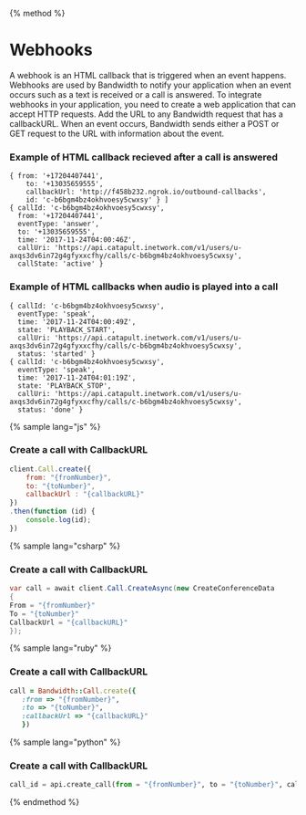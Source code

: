 {% method %}

# Webhooks

A webhook is an HTML callback that is triggered when an event happens. Webhooks are used by Bandwidth to notify your application when an event occurs such as a text is received or a call is answered. To integrate webhooks in your application, you need to create a web application that can accept HTTP requests. Add the URL to any Bandwidth request that has a callbackURL. When an event occurs, Bandwidth sends either a POST or GET request to the URL with information about the event.

### Example of HTML callback recieved after a call is answered

```http
{ from: '+17204407441',
    to: '+13035659555',
    callbackUrl: 'http://f458b232.ngrok.io/outbound-callbacks',
    id: 'c-b6bgm4bz4okhvoesy5cwxsy' } ]
{ callId: 'c-b6bgm4bz4okhvoesy5cwxsy',
  from: '+17204407441',
  eventType: 'answer',
  to: '+13035659555',
  time: '2017-11-24T04:00:46Z',
  callUri: 'https://api.catapult.inetwork.com/v1/users/u-axqs3dv6in72g4gfyxxcfhy/calls/c-b6bgm4bz4okhvoesy5cwxsy',
  callState: 'active' }
```

### Example of HTML callbacks when audio is played into a call

```http
{ callId: 'c-b6bgm4bz4okhvoesy5cwxsy',
  eventType: 'speak',
  time: '2017-11-24T04:00:49Z',
  state: 'PLAYBACK_START',
  callUri: 'https://api.catapult.inetwork.com/v1/users/u-axqs3dv6in72g4gfyxxcfhy/calls/c-b6bgm4bz4okhvoesy5cwxsy',
  status: 'started' }
{ callId: 'c-b6bgm4bz4okhvoesy5cwxsy',
  eventType: 'speak',
  time: '2017-11-24T04:01:19Z',
  state: 'PLAYBACK_STOP',
  callUri: 'https://api.catapult.inetwork.com/v1/users/u-axqs3dv6in72g4gfyxxcfhy/calls/c-b6bgm4bz4okhvoesy5cwxsy',
  status: 'done' }
```
{% sample lang="js" %}

### Create a call with CallbackURL
```js
client.Call.create({
    from: "{fromNumber}",
    to: "{toNumber}",
    callbackUrl : "{callbackURL}"
})
.then(function (id) {
    console.log(id);
})
```

{% sample lang="csharp" %}

### Create a call with CallbackURL
```csharp
var call = await client.Call.CreateAsync(new CreateConferenceData
{
From = "{fromNumber}"
To = "{toNumber}"
CallbackUrl = "{callbackURL}"
});
```

{% sample lang="ruby" %}

### Create a call with CallbackURL
```ruby
call = Bandwidth::Call.create({
   :from => "{fromNumber}",
   :to => "{toNumber}",
   :callbackUrl => "{callbackURL}"
   })
```

{% sample lang="python" %}

### Create a call with CallbackURL
```python
call_id = api.create_call(from = "{fromNumber}", to = "{toNumber}", callback_url = "{callbackURL}"
```

{% endmethod %}



